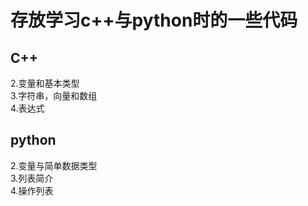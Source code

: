# 存放学习c++与python时的一些代码 
## C++  
2.变量和基本类型  
3.字符串，向量和数组  
4.表达式  
## python 
2.变量与简单数据类型  
3.列表简介  
4.操作列表  